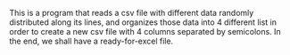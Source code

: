 This is a program that reads a csv file with different data randomly distributed along its lines, and organizes those data into 4 different list in order to create a new csv file with 4 columns separated by semicolons. In the end, we shall have a ready-for-excel file.
